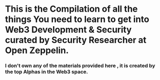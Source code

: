 # This is the Compilation of all the things You need to learn to get into Web3 Development & Security curated by Security Researcher at Open Zeppelin.
### I don't own any of the materials provided here , it is created by the top Alphas in the Web3 space.
